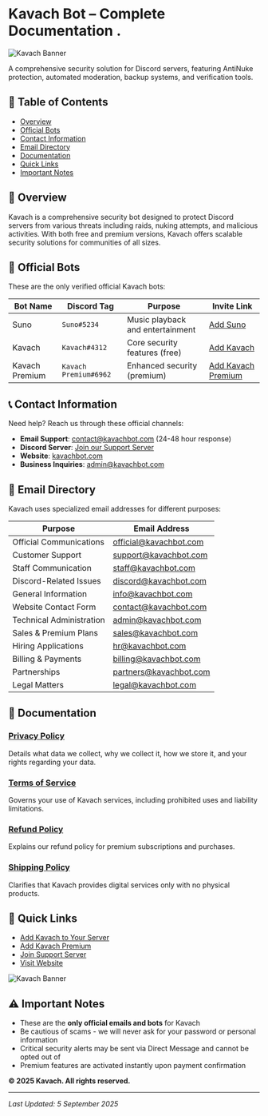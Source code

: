 # Kavach Bot – Complete Documentation .

  ![Kavach Banner](https://media.discordapp.net/attachments/1270304805570482188/1413524815058436096/logo.png?ex=68bc3f11&is=68baed91&hm=a53b1b054dd7d7e4f57fdd90c2a4dd157d1e2172b0352bbb7606d58b218d2d21&=&format=webp&quality=lossless&width=350&height=350)

A comprehensive security solution for Discord servers, featuring AntiNuke protection, automated moderation, backup systems, and verification tools.

## 📖 Table of Contents

- [Overview](#-overview)
- [Official Bots](#-official-bots)
- [Contact Information](#-contact-information)
- [Email Directory](#-email-directory)
- [Documentation](#-documentation)
- [Quick Links](#-quick-links)
- [Important Notes](#-important-notes)

## 🚀 Overview

Kavach is a comprehensive security bot designed to protect Discord servers from various threats including raids, nuking attempts, and malicious activities. With both free and premium versions, Kavach offers scalable security solutions for communities of all sizes.

## 🤖 Official Bots

These are the only verified official Kavach bots:

| Bot Name | Discord Tag | Purpose | Invite Link |
|----------|-------------|---------|-------------|
| Suno | `Suno#5234` | Music playback and entertainment | [Add Suno](https://discord.com/oauth2/authorize?client_id=1213200797844897833) |
| Kavach | `Kavach#4312` | Core security features (free) | [Add Kavach](https://discord.com/oauth2/authorize?client_id=860040650124558336) |
| Kavach Premium | `Kavach Premium#6962` | Enhanced security (premium) | [Add Kavach Premium](https://discord.com/oauth2/authorize?client_id=1051442182466314281) |

## 📞 Contact Information

Need help? Reach us through these official channels:

- **Email Support**: [contact@kavachbot.com](mailto:contact@kavachbot.com) (24-48 hour response)
- **Discord Server**: [Join our Support Server](https://discord.gg/Kavach)
- **Website**: [kavachbot.com](https://kavachbot.com)
- **Business Inquiries**: [admin@kavachbot.com](mailto:admin@kavachbot.com)

## 📧 Email Directory

Kavach uses specialized email addresses for different purposes:

| Purpose | Email Address |
|---------|---------------|
| Official Communications | [official@kavachbot.com](mailto:official@kavachbot.com) |
| Customer Support | [support@kavachbot.com](mailto:support@kavachbot.com) |
| Staff Communication | [staff@kavachbot.com](mailto:staff@kavachbot.com) |
| Discord-Related Issues | [discord@kavachbot.com](mailto:discord@kavachbot.com) |
| General Information | [info@kavachbot.com](mailto:info@kavachbot.com) |
| Website Contact Form | [contact@kavachbot.com](mailto:contact@kavachbot.com) |
| Technical Administration | [admin@kavachbot.com](mailto:admin@kavachbot.com) |
| Sales & Premium Plans | [sales@kavachbot.com](mailto:sales@kavachbot.com) |
| Hiring Applications | [hr@kavachbot.com](mailto:hr@kavachbot.com) |
| Billing & Payments | [billing@kavachbot.com](mailto:billing@kavachbot.com) |
| Partnerships | [partners@kavachbot.com](mailto:partners@kavachbot.com) |
| Legal Matters | [legal@kavachbot.com](mailto:legal@kavachbot.com) |

## 📄 Documentation

### [Privacy Policy](privacy.md)
Details what data we collect, why we collect it, how we store it, and your rights regarding your data.

### [Terms of Service](terms.md)
Governs your use of Kavach services, including prohibited uses and liability limitations.

### [Refund Policy](refund.md)
Explains our refund policy for premium subscriptions and purchases.

### [Shipping Policy](shipping.md)
Clarifies that Kavach provides digital services only with no physical products.

## 🔗 Quick Links

- [Add Kavach to Your Server](https://discord.com/oauth2/authorize?client_id=860040650124558336)
- [Add Kavach Premium](https://discord.com/oauth2/authorize?client_id=1051442182466314281)
- [Join Support Server](https://discord.gg/Kavach)
- [Visit Website](https://kavachbot.com)

![Kavach Banner](https://media.discordapp.net/attachments/1270304805570482188/1413524247644733570/banner.png?ex=68bc3e8a&is=68baed0a&hm=cf8807fe7917e72c1bc08e24d63ff18574d5541387d55961961dcc18ad562697&=&format=webp&quality=lossless&width=550&height=194)

## ⚠️ Important Notes

- These are the **only official emails and bots** for Kavach
- Be cautious of scams - we will never ask for your password or personal information
- Critical security alerts may be sent via Direct Message and cannot be opted out of
- Premium features are activated instantly upon payment confirmation

**© 2025 Kavach. All rights reserved.**

---

*Last Updated: 5 September 2025*
